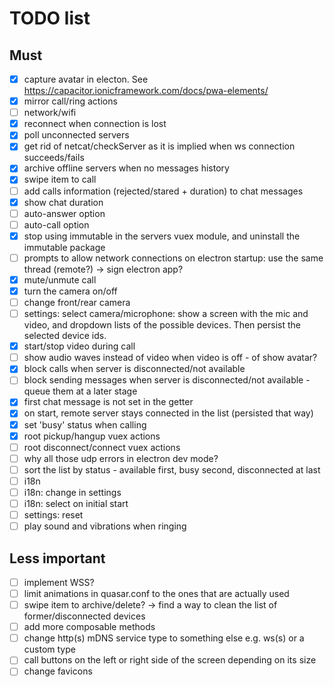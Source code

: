 # TODO list

## Must

- [x] capture avatar in electon. See https://capacitor.ionicframework.com/docs/pwa-elements/
- [x] mirror call/ring actions
- [ ] network/wifi
- [x] reconnect when connection is lost
- [x] poll unconnected servers
- [x] get rid of netcat/checkServer as it is implied when ws connection succeeds/fails
- [x] archive offline servers when no messages history
- [x] swipe item to call
- [ ] add calls information (rejected/stared + duration) to chat messages
- [x] show chat duration
- [ ] auto-answer option
- [ ] auto-call option
- [x] stop using immutable in the servers vuex module, and uninstall the immutable package
- [ ] prompts to allow network connections on electron startup: use the same thread (remote?) -> sign electron app?
- [x] mute/unmute call
- [x] turn the camera on/off
- [ ] change front/rear camera
- [ ] settings: select camera/microphone: show a screen with the mic and video, and dropdown lists of the possible devices. Then persist the selected device ids.
- [x] start/stop video during call
- [ ] show audio waves instead of video when video is off - of show avatar?
- [x] block calls when server is disconnected/not available
- [ ] block sending messages when server is disconnected/not available - queue them at a later stage
- [x] first chat message is not set in the getter
- [x] on start, remote server stays connected in the list (persisted that way)
- [x] set 'busy' status when calling
- [x] root pickup/hangup vuex actions
- [ ] root disconnect/connect vuex actions
- [ ] why all those udp errors in electron dev mode?
- [ ] sort the list by status - available first, busy second, disconnected at last
- [ ] i18n
- [ ] i18n: change in settings
- [ ] i18n: select on initial start
- [ ] settings: reset
- [ ] play sound and vibrations when ringing

## Less important

- [ ] implement WSS?
- [ ] limit animations in quasar.conf to the ones that are actually used
- [ ] swipe item to archive/delete? -> find a way to clean the list of former/disconnected devices
- [ ] add more composable methods
- [ ] change http(s) mDNS service type to something else e.g. ws(s) or a custom type
- [ ] call buttons on the left or right side of the screen depending on its size
- [ ] change favicons
